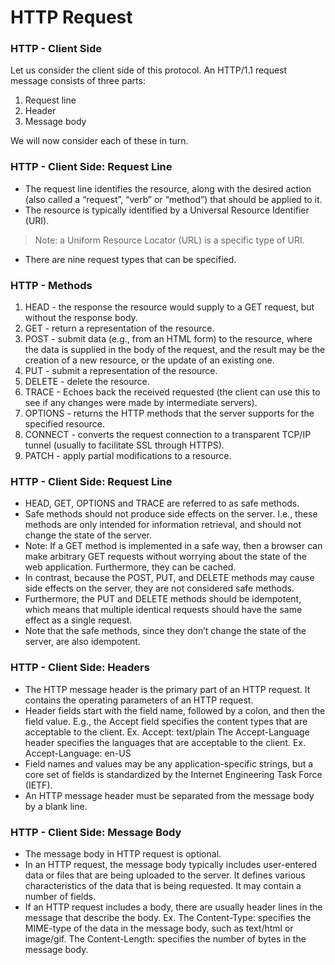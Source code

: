 # HTTP Request

### HTTP - Client Side
Let us consider the client side of this protocol. An HTTP/1.1 request message consists of three parts:
1. Request line
2. Header
3. Message body

We will now consider each of these in turn.

### HTTP - Client Side: Request Line
- The request line identifies the resource, along with the desired action (also called a “request”, “verb” or “method”) that should be applied to it.
- The resource is typically identified by a Universal Resource Identifier (URI).
> Note: a Uniform Resource Locator (URL) is a specific type of URI.
- There are nine request types that can be specified.

### HTTP - Methods
1. HEAD - the response the resource would supply to a GET request, but without the response body.
2. GET - return a representation of the resource.
3. POST - submit data (e.g., from an HTML form) to the resource, where the data is supplied in the body of the request, and the result may be the creation of a new resource, or the update of an existing one.
4. PUT - submit a representation of the resource.
5. DELETE - delete the resource.
6. TRACE - Echoes back the received requested (the client can use this to see if any changes were made by intermediate servers).
7. OPTIONS - returns the HTTP methods that the server supports for the specified resource.
8. CONNECT - converts the request connection to a transparent TCP/IP tunnel (usually to facilitate SSL through HTTPS).
9. PATCH - apply partial modifications to a resource.

### HTTP - Client Side: Request Line
- HEAD, GET, OPTIONS and TRACE are referred to as safe methods.
- Safe methods should not produce side effects on the server. I.e., these methods are only intended for information retrieval, and should not change the state of the server.
- Note: If a GET method is implemented in a safe way, then a browser can make arbitrary GET requests without worrying about the state of the web application. Furthermore, they can be cached.
- In contrast, because the POST, PUT, and DELETE methods may cause side effects on the server, they are not considered safe methods.
- Furthermore, the PUT and DELETE methods should be idempotent, which means that multiple identical requests should have the same effect as a single request.
- Note that the safe methods, since they don’t change the state of the server, are also idempotent.

### HTTP - Client Side: Headers
- The HTTP message header is the primary part of an HTTP request. It contains the operating parameters of an HTTP request.
- Header fields start with the field name, followed by a colon, and then the field value. E.g., the Accept field specifies the content types that are acceptable to the client. Ex. Accept: text/plain The Accept-Language header specifies the languages that are acceptable to the client. Ex. Accept-Language: en-US
- Field names and values may be any application-specific strings, but a core set of fields is standardized by the Internet Engineering Task Force (IETF).
- An HTTP message header must be separated from the message body by a blank line.

### HTTP - Client Side: Message Body
- The message body in HTTP request is optional.
- In an HTTP request, the message body typically includes user-entered data or files that are being uploaded to the server. It defines various characteristics of the data that is being requested. It may contain a number of fields.
- If an HTTP request includes a body, there are usually header lines in the message that describe the body. Ex. The Content-Type: specifies the MIME-type of the data in the message body, such as text/html or image/gif. The Content-Length: specifies the number of bytes in the message body.
